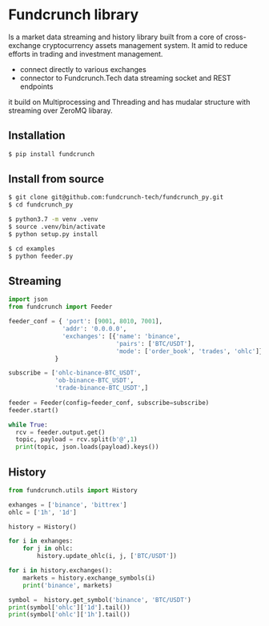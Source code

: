 # Fundcrunch library

Is a market data streaming and history library built from a core of cross-exchange cryptocurrency assets management system. It amid to reduce efforts in trading and investment management.

* connect directly to various exchanges
* connector to Fundcrunch.Tech data streaming socket and REST endpoints

it build on Multiprocessing and Threading and has mudalar structure with streaming over ZeroMQ libaray.

## Installation

```bash
$ pip install fundcrunch
```

## Install from source

```bash
$ git clone git@github.com:fundcrunch-tech/fundcrunch_py.git
$ cd fundcrunch_py
```


```bash
$ python3.7 -m venv .venv
$ source .venv/bin/activate
$ python setup.py install
```

```bash
$ cd examples
$ python feeder.py
```

## Streaming

```python
import json
from fundcrunch import Feeder

feeder_conf = { 'port': [9001, 8010, 7001],
               'addr': '0.0.0.0',
               'exchanges': [{'name': 'binance',
                              'pairs': ['BTC/USDT'],
                              'mode': ['order_book', 'trades', 'ohlc']}]
             }

subscribe = ['ohlc-binance-BTC_USDT',
             'ob-binance-BTC_USDT',
             'trade-binance-BTC_USDT',]
             
feeder = Feeder(config=feeder_conf, subscribe=subscribe)
feeder.start()

while True:
  rcv = feeder.output.get()
  topic, payload = rcv.split(b'@',1)
  print(topic, json.loads(payload).keys())

```

## History

```python
from fundcrunch.utils import History

exhanges = ['binance', 'bittrex']
ohlc = ['1h', '1d']

history = History()

for i in exhanges:
    for j in ohlc:
        history.update_ohlc(i, j, ['BTC/USDT'])

for i in history.exchanges():
    markets = history.exchange_symbols(i)
    print('binance', markets)

symbol =  history.get_symbol('binance', 'BTC/USDT')
print(symbol['ohlc']['1d'].tail())
print(symbol['ohlc']['1h'].tail())
```